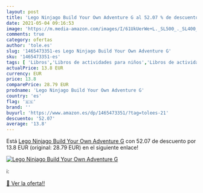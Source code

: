 ```yaml
---
layout: post
title: 'Lego Ninjago Build Your Own Adventure G al 52.07 % de descuento'
date: 2021-05-04 09:16:53
image: 'https://m.media-amazon.com/images/I/61UkUerWe+L._SL500_._SL400_.jpg'
comments: true
category: ofertas
author: 'tole.es'
slug: '1465473351-es Lego Ninjago Build Your Own Adventure G'
sku: '1465473351-es'
tags: [ 'Libros','Libros de actividades para niños','Libros de actividades, manualidades y juegos para niños','Libros de juegos para niños','Libros para niños','lego', ]
actualPrice: 13.8 EUR
currency: EUR
price: 13.8
comparePrice: 28.79 EUR
prodname: 'Lego Ninjago Build Your Own Adventure G'
country: 'es'
flag: '🇪🇸'
brand: ''
buyurl: 'https://www.amazon.es/dp/1465473351/?tag=tolees-21'
descuento: '52.07'
average: '13.8'
---
```


Está [Lego Ninjago Build Your Own Adventure G](https://www.amazon.es/dp/1465473351/?tag=tolees-21) con 52.07 de descuento por 13.8 EUR (original: 28.79 EUR) en el siguiente enlace!

[![Lego Ninjago Build Your Own Adventure G](https://m.media-amazon.com/images/I/61UkUerWe+L._SL500_._SL400_.jpg)](https://www.amazon.es/dp/1465473351/?tag=tolees-21)

ℹ️:


[🛒 Ver la oferta!!](https://www.amazon.es/dp/1465473351/?tag=tolees-21)
